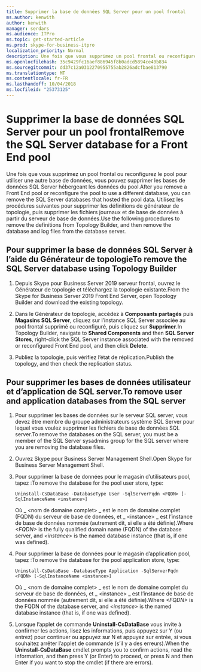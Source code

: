 ```yaml
---
title: Supprimer la base de données SQL Server pour un pool frontal
ms.author: kenwith
author: kenwith
manager: serdars
ms.audience: ITPro
ms.topic: get-started-article
ms.prod: skype-for-business-itpro
localization_priority: Normal
description: Une fois que vous supprimez un pool frontal ou reconfigurez le pool pour utiliser une autre base de données, vous pouvez supprimer les bases de données SQL Server hébergeant les données du pool. Utilisez les procédures suivantes pour supprimer les définitions de générateur de topologie, puis supprimer les fichiers journaux et de base de données à partir du serveur de base de données.
ms.openlocfilehash: 35c9429fc16aef886945f8b0adcd5894ce40b834
ms.sourcegitcommit: dd37c12a0312270955755ab2826adcfbae813790
ms.translationtype: MT
ms.contentlocale: fr-FR
ms.lasthandoff: 10/04/2018
ms.locfileid: "25373125"
---
```

# <a name="remove-the-sql-server-database-for-a-front-end-pool"></a><span data-ttu-id="7ec5b-104">Supprimer la base de données SQL Server pour un pool frontal</span><span class="sxs-lookup"><span data-stu-id="7ec5b-104">Remove the SQL Server database for a Front End pool</span></span>

<span data-ttu-id="7ec5b-105">Une fois que vous supprimez un pool frontal ou reconfigurez le pool pour utiliser une autre base de données, vous pouvez supprimer les bases de données SQL Server hébergeant les données du pool.</span><span class="sxs-lookup"><span data-stu-id="7ec5b-105">After you remove a Front End pool or reconfigure the pool to use a different database, you can remove the SQL Server databases that hosted the pool data.</span></span> <span data-ttu-id="7ec5b-106">Utilisez les procédures suivantes pour supprimer les définitions de générateur de topologie, puis supprimer les fichiers journaux et de base de données à partir du serveur de base de données.</span><span class="sxs-lookup"><span data-stu-id="7ec5b-106">Use the following procedures to remove the definitions from Topology Builder, and then remove the database and log files from the database server.</span></span>
  
## <a name="to-remove-the-sql-server-database-using-topology-builder"></a><span data-ttu-id="7ec5b-107">Pour supprimer la base de données SQL Server à l’aide du Générateur de topologie</span><span class="sxs-lookup"><span data-stu-id="7ec5b-107">To remove the SQL Server database using Topology Builder</span></span>

1. <span data-ttu-id="7ec5b-108">Depuis Skype pour Business Server 2019 serveur frontal, ouvrez le Générateur de topologie et téléchargez la topologie existante.</span><span class="sxs-lookup"><span data-stu-id="7ec5b-108">From the Skype for Business Server 2019 Front End Server, open Topology Builder and download the existing topology.</span></span> 
    
2. <span data-ttu-id="7ec5b-109">Dans le Générateur de topologie, accédez à **Composants partagés** puis **Magasins SQL Server**, cliquez sur l’instance SQL Server associée au pool frontal supprimé ou reconfiguré, puis cliquez sur **Supprimer**.</span><span class="sxs-lookup"><span data-stu-id="7ec5b-109">In Topology Builder, navigate to **Shared Components** and then **SQL Server Stores**, right-click the SQL Server instance associated with the removed or reconfigured Front End pool, and then click **Delete**.</span></span>
    
3. <span data-ttu-id="7ec5b-110">Publiez la topologie, puis vérifiez l’état de réplication.</span><span class="sxs-lookup"><span data-stu-id="7ec5b-110">Publish the topology, and then check the replication status.</span></span> 
    
## <a name="to-remove-user-and-application-databases-from-the-sql-server"></a><span data-ttu-id="7ec5b-111">Pour supprimer les bases de données utilisateur et d’application de SQL server.</span><span class="sxs-lookup"><span data-stu-id="7ec5b-111">To remove user and application databases from the SQL server</span></span>

1. <span data-ttu-id="7ec5b-112">Pour supprimer les bases de données sur le serveur SQL server, vous devez être membre du groupe administrateurs système SQL Server pour lequel vous voulez supprimer les fichiers de base de données SQL server.</span><span class="sxs-lookup"><span data-stu-id="7ec5b-112">To remove the databases on the SQL server, you must be a member of the SQL Server sysadmins group for the SQL server where you are removing the database files.</span></span> 
    
2. <span data-ttu-id="7ec5b-113">Ouvrez Skype pour Business Server Management Shell.</span><span class="sxs-lookup"><span data-stu-id="7ec5b-113">Open Skype for Business Server Management Shell.</span></span>
    
3. <span data-ttu-id="7ec5b-114">Pour supprimer la base de données pour le magasin d’utilisateurs pool, tapez :</span><span class="sxs-lookup"><span data-stu-id="7ec5b-114">To remove the database for the pool user store, type:</span></span>
    
   ```
   Uninstall-CsDataBase -DatabaseType User -SqlServerFqdn <FQDN> [-SqlInstanceName <instance>]
   ```

    <span data-ttu-id="7ec5b-115">Où _ \<nom de domaine complet\> _ est le nom de domaine complet (FQDN) du serveur de base de données, et _ \<instance\> _ est l’instance de base de données nommée (autrement dit, si elle a été définie).</span><span class="sxs-lookup"><span data-stu-id="7ec5b-115">Where  _\<FQDN\>_ is the fully qualified domain name (FQDN) of the database server, and  _\<instance\>_ is the named database instance (that is, if one was defined).</span></span> 
    
4. <span data-ttu-id="7ec5b-116">Pour supprimer la base de données pour le magasin d’application pool, tapez :</span><span class="sxs-lookup"><span data-stu-id="7ec5b-116">To remove the database for the pool application store, type:</span></span>
    
   ```
   Uninstall-CsDataBase -DatabaseType Application -SqlServerFqdn <FQDN> [-SqlInstanceName <instance>]
   ```

    <span data-ttu-id="7ec5b-117">Où _ \<nom de domaine complet\> _ est le nom de domaine complet du serveur de base de données, et _ \<instance\> _ est l’instance de base de données nommée (autrement dit, si elle a été définie).</span><span class="sxs-lookup"><span data-stu-id="7ec5b-117">Where  _\<FQDN\>_ is the FQDN of the database server, and  _\<instance\>_ is the named database instance (that is, if one was defined).</span></span> 
    
5. <span data-ttu-id="7ec5b-118">Lorsque l’applet de commande **Uninstall-CsDataBase** vous invite à confirmer les actions, lisez les informations, puis appuyez sur Y (ou entrez) pour continuer ou appuyez sur N et appuyez sur entrée, si vous souhaitez arrêter l’applet de commande (s’il y a des erreurs).</span><span class="sxs-lookup"><span data-stu-id="7ec5b-118">When the **Uninstall-CsDataBase** cmdlet prompts you to confirm actions, read the information, and then press Y (or Enter) to proceed, or press N and then Enter if you want to stop the cmdlet (if there are errors).</span></span> 
    

